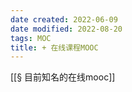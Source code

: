 ```yaml
---
date created: 2022-06-09
date modified: 2022-08-20
tags: MOC
title: + 在线课程MOOC
---
```


[[§ 目前知名的在线mooc]]
